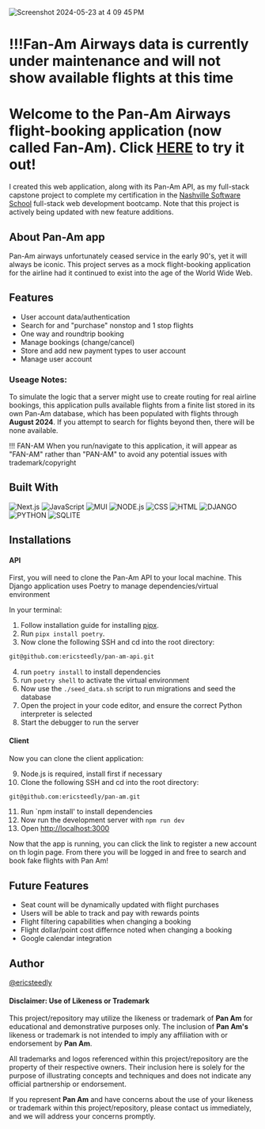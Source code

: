 ![Screenshot 2024-05-23 at 4 09 45 PM](https://github.com/ericsteedly/pan-am/assets/143138529/46f10c9b-ea3d-465b-8f96-3f9c26d8b9a9)

# !!!Fan-Am Airways data is currently under maintenance and will not show available flights at this time

# Welcome to the Pan-Am Airways flight-booking application (now called Fan-Am). Click [HERE](https://pan-am-eight.vercel.app/) to try it out!

I created this web application, along with its Pan-Am API, as my full-stack capstone project to complete my certification in the [Nashville Software School](https://nashvillesoftwareschool.com/) full-stack web development bootcamp. Note that this project is actively being updated with new feature additions.

## About Pan-Am app
Pan-Am airways unfortunately ceased service in the early 90's, yet it will always be iconic. This project serves as a mock flight-booking application for the airline had it continued to exist into the age of the World Wide Web. 

## Features
* User account data/authentication
* Search for and "purchase" nonstop and 1 stop flights
* One way and roundtrip booking
* Manage bookings (change/cancel)
* Store and add new payment types to user account
* Manage user account

### Useage Notes: 
To simulate the logic that a server might use to create routing for real airline bookings, this application pulls available flights from a finite list stored in its own Pan-Am database, which has been populated with flights through **August 2024**. If you attempt to search for flights beyond then, there will be none available.

!!! FAN-AM 
 When you run/navigate to this application, it will appear as "FAN-AM" rather than "PAN-AM" to avoid any potential issues with trademark/copyright

## Built With
![Next.js](https://img.shields.io/badge/next.js-000000?style=for-the-badge&logo=nextdotjs&logoColor=white)
![JavaScript](https://img.shields.io/badge/JavaScript-F7DF1E?style=for-the-badge&logo=javascript&logoColor=black)
![MUI](https://img.shields.io/badge/Material--UI-0081CB?style=for-the-badge&logo=material-ui&logoColor=white)
![NODE.js](	https://img.shields.io/badge/Node.js-43853D?style=for-the-badge&logo=node.js&logoColor=white)
![CSS](	https://img.shields.io/badge/CSS-239120?&style=for-the-badge&logo=css3&logoColor=white)
![HTML](https://img.shields.io/badge/HTML5-E34F26?style=for-the-badge&logo=html5&logoColor=white)
![DJANGO](https://img.shields.io/badge/Django-092E20?style=for-the-badge&logo=django&logoColor=white)
![PYTHON](https://img.shields.io/badge/Python-3776AB?style=for-the-badge&logo=python&logoColor=white)
![SQLITE](https://img.shields.io/badge/SQLite-07405E?style=for-the-badge&logo=sqlite&logoColor=white)

## Installations
#### API
First, you will need to clone the Pan-Am API to your local machine. This Django application uses Poetry to manage dependencies/virtual environment

In your terminal:
1. Follow installation guide for installing [pipx](https://pipx.pypa.io/stable/installation/).
2. Run `pipx install poetry`.
3. Now clone the following SSH and cd into the root directory:
```bash
git@github.com:ericsteedly/pan-am-api.git
```
4. run `poetry install` to install dependencies
5. run `poetry shell` to activate the virtual environment
6. Now use the `./seed_data.sh` script to run migrations and seed the database
7. Open the project in your code editor, and ensure the correct Python interpreter is selected
8. Start the debugger to run the server

#### Client
Now you can clone the client application:

9. Node.js is required, install first if necessary
10. Clone the following SSH and cd into the root directory:
```bash
git@github.com:ericsteedly/pan-am.git
```
11. Run `npm install' to install dependencies
12. Now run the development server with `npm run dev`
13. Open [http://localhost:3000](http://localhost:3000)

Now that the app is running, you can click the link to register a new account on th login page. From there you will be logged in and free to search and book fake flights with Pan Am!

## Future Features
* Seat count will be dynamically updated with flight purchases
* Users will be able to track and pay with rewards points
* Flight filtering capabilities when changing a booking
* Flight dollar/point cost differnce noted when changing a booking
* Google calendar integration

## Author
[@ericsteedly](https://github.com/ericsteedly)

#### Disclaimer: Use of Likeness or Trademark

This project/repository may utilize the likeness or trademark of **Pan Am** for educational and demonstrative purposes only. The inclusion of **Pan Am's** likeness or trademark is not intended to imply any affiliation with or endorsement by **Pan Am**.

All trademarks and logos referenced within this project/repository are the property of their respective owners. Their inclusion here is solely for the purpose of illustrating concepts and techniques and does not indicate any official partnership or endorsement.

If you represent **Pan Am** and have concerns about the use of your likeness or trademark within this project/repository, please contact us immediately, and we will address your concerns promptly.


